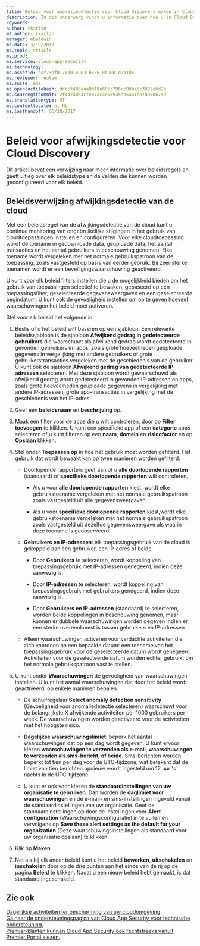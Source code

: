 ```yaml
---
title: Beleid voor anomaliedetectie voor Cloud Discovery maken in Cloud App Security | Microsoft Docs
description: In dit onderwerp vindt u informatie over hoe u in Cloud Discovery met beleidsregels voor anomaliedetectie kunt werken.
keywords: 
author: rkarlin
ms.author: rkarlin
manager: mbaldwin
ms.date: 3/19/2017
ms.topic: article
ms.prod: 
ms.service: cloud-app-security
ms.technology: 
ms.assetid: eaf73af0-7610-4903-b656-8d90b1d2b18c
ms.reviewer: reutam
ms.suite: ems
ms.openlocfilehash: ddc5f406aaa9d18e605c796cc8dba6c3927c6d2b
ms.sourcegitcommit: 2f4474084c7e07ac4853945ab5aa1ea78950675d
ms.translationtype: MT
ms.contentlocale: nl-NL
ms.lasthandoff: 06/28/2017
---
```

# <a name="cloud-discovery-anomaly-detection-policy"></a>Beleid voor afwijkingsdetectie voor Cloud Discovery
Dit artikel bevat een verwijzing naar meer informatie over beleidsregels en geeft uitleg over elk beleidstype en de velden die kunnen worden geconfigureerd voor elk beleid.  
  
## <a name="cloud-discovery-anomaly-detection-policy-reference"></a>Beleidsverwijzing afwijkingsdetectie van de cloud  
Met een beleidsregel van de afwijkingsdetectie van de cloud kunt u continue monitoring van ongebruikelijke stijgingen in het gebruik van cloudtoepassingen instellen en configureren. Voor elke cloudtoepassing wordt de toename in gedownloade data, geüploade data, het aantal transacties en het aantal gebruikers in beschouwing genomen. Elke toename wordt vergeleken met het normale gebruikspatroon van de toepassing, zoals vastgesteld op basis van eerder gebruik. Bij zeer sterke toenamen wordt er een beveiligingswaarschuwing geactiveerd.  
  
U kunt voor elk beleid filters instellen die u de mogelijkheid bieden om het gebruik van toepassingen selectief te bewaken, gebaseerd op een toepassingsfilter, geselecteerde gegevensweergaven en een geselecteerde begindatum. U kunt ook de gevoeligheid instellen om op te geven hoeveel waarschuwingen het beleid moet activeren.  

Stel voor elk beleid het volgende in:

1. Beslis of u het beleid wilt baseren op een sjabloon. Een relevante beleidssjabloon is de sjabloon **Afwijkend gedrag in gedetecteerde gebruikers** die waarschuwt als afwijkend gedrag wordt gedetecteerd in gevonden gebruikers en apps, zoals grote hoeveelheden geüploade gegevens in vergelijking met andere gebruikers of grote gebruikerstransacties vergeleken met de geschiedenis van de gebruiker. U kunt ook de sjabloon **Afwijkend gedrag van gedetecteerde IP-adressen** selecteren. Met deze sjabloon wordt gewaarschuwd als afwijkend gedrag wordt gedetecteerd in gevonden IP-adressen en apps, zoals grote hoeveelheden geüploade gegevens in vergelijking met andere IP-adressen, grote app-transacties in vergelijking met de geschiedenis van het IP-adres. 
 
2. Geef een **beleidsnaam** en **beschrijving** op.  

3. Maak een filter voor de apps die u wilt controleren, door op **Filter toevoegen** te klikken. U kunt een specifieke app of een **categorie** apps selecteren of u kunt filteren op een **naam**, **domein** en **risicofactor** en op **Opslaan** klikken.

4. Stel onder **Toepassen op** in hoe het gebruik moet worden gefilterd. Het gebruik dat wordt bewaakt kan op twee manieren worden gefilterd:  
  
    -   Doorlopende rapporten: geef aan of u **alle doorlopende rapporten** (standaard) of **specifieke doorlopende rapporten** wilt controleren.  
  
        -   Als u voor **alle doorlopende rapporten** kiest, wordt elke gebruikstoename vergeleken met het normale gebruikspatroon zoals vastgesteld uit alle gegevensweergaven.  
  
        -   Als u voor **specifieke doorlopende rapporten** kiest,wordt elke gebruikstoename vergeleken met het normale gebruikspatroon zoals vastgesteld uit dezelfde gegevensweergave als waarin deze toename is geobserveerd.  
  
    -   **Gebruikers en IP-adressen**: elk toepassingsgebruik van de cloud is gekoppeld aan een gebruiker, een IP-adres of beide.  
  
        -   Door **Gebruikers** te selecteren, wordt koppeling van toepassingsgebruik met IP-adressen genegeerd, indien deze aanwezig is.  
  
        -   Door **IP-adressen** te selecteren, wordt koppeling van toepassingsgebruik met gebruikers genegeerd, indien deze aanwezig is.  
  
        -   Door **Gebruikers en IP-adressen** (standaard) te selecteren, worden beide koppelingen in beschouwing genomen, maar kunnen er dubbele waarschuwingen worden gegeven indien er een sterke overeenkomst is tussen gebruikers en IP-adressen.
    -   Alleen waarschuwingen activeren voor verdachte activiteiten die zich voordoen na een bepaalde datum: een toename van het toepassingsgebruik voor de geselecteerde datum wordt genegeerd. Activiteiten voor de geselecteerde datum worden echter gebruikt om het normale gebruikspatroon vast te stellen.  
  
5. U kunt onder **Waarschuwingen** de gevoeligheid van waarschuwingen instellen. U kunt het aantal waarschuwingen dat door het beleid wordt geactiveerd, op enkele manieren bepalen:  
  
    -   De schuifregelaar **Select anomaly detection sensitivity** (Gevoeligheid voor anomaliedetectie selecteren) waarschuwt voor de belangrijkste X afwijkende activiteiten per 1000 gebruikers per week. De waarschuwingen worden geactiveerd voor de activiteiten met het hoogste risico.  
  
    -   **Dagelijkse waarschuwingslimiet**: beperk het aantal waarschuwingen dat op één dag wordt gegeven. U kunt ervoor kiezen **waarschuwingen te verzenden als e-mail**, **waarschuwingen te verzenden als sms-bericht, of beide**. Sms-berichten worden beperkt tot tien per dag voor de UTC-tijdzone, wat betekent dat de limiet van tien berichten opnieuw wordt ingesteld om 12 uur 's nachts in de UTC-tijdzone.

    - U kunt er ook voor kiezen de **standaardinstellingen van uw organisatie te gebruiken**. Dan worden de **daglimiet voor waarschuwingen** en de e-mail- en sms-instellingen ingevuld vanuit de standaardinstellingen van uw organisatie. Geef de standaardinstellingen op door de instellingen voor **Alert configuration** (Waarschuwingsconfiguratie) in te vullen en vervolgens op **Save these alert settings as the default for your organization** (Deze waarschuwingsinstellingen als standaard voor uw organisatie opslaan) te klikken.

6. Klik op **Maken**.

7. Net als bij elk ander beleid kunt u het beleid **bewerken**, **uitschakelen** en **inschakelen** door op de drie punten aan het einde van de rij op de pagina **Beleid** te klikken. Nadat u een nieuw beleid hebt gemaakt, is dat standaard ingeschakeld.

## <a name="see-also"></a>Zie ook  
[Dagelijkse activiteiten ter bescherming van uw cloudomgeving](daily-activities-to-protect-your-cloud-environment.md)   
[Ga naar de ondersteuningspagina van Cloud App Security voor technische ondersteuning.](http://support.microsoft.com/oas/default.aspx?prid=16031)   
[Premier-klanten kunnen Cloud App Security ook rechtstreeks vanuit Premier Portal kiezen.](https://premier.microsoft.com/)  
  
  
